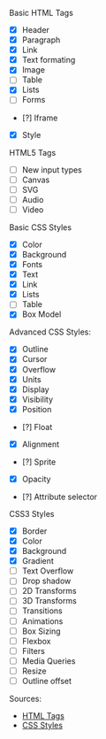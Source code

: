 Basic HTML Tags
- [x] Header
- [x] Paragraph
- [x] Link
- [x] Text formating
- [x] Image
- [ ] Table
- [x] Lists
- [ ] Forms
- [?] Iframe
- [x] Style

HTML5 Tags
- [ ] New input types
- [ ] Canvas
- [ ] SVG
- [ ] Audio
- [ ] Video

Basic CSS Styles
- [x] Color
- [x] Background
- [x] Fonts
- [x] Text
- [x] Link
- [x] Lists
- [ ] Table
- [x] Box Model

Advanced CSS Styles:
- [x] Outline
- [x] Cursor
- [x] Overflow
- [x] Units
- [x] Display
- [x] Visibility
- [x] Position
- [?] Float
- [x] Alignment
- [?] Sprite
- [x] Opacity
- [?] Attribute selector

CSS3 Styles
- [x] Border
- [x] Color
- [x] Background
- [x] Gradient
- [ ] Text Overflow
- [ ] Drop shadow
- [ ] 2D Transforms
- [ ] 3D Transforms
- [ ] Transitions
- [ ] Animations
- [ ] Box Sizing
- [ ] Flexbox
- [ ] Filters
- [ ] Media Queries
- [ ] Resize
- [ ] Outline offset

Sources:
- [HTML Tags](https://www.tutorialrepublic.com/html-tutorial/)
- [CSS Styles](https://www.tutorialrepublic.com/css-tutorial/)

